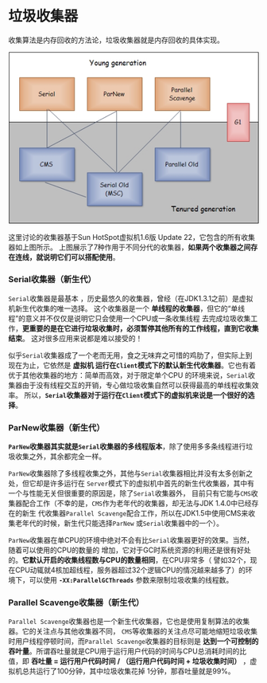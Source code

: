 垃圾收集器
================================================
收集算法是内存回收的方法论，垃圾收集器就是内存回收的具体实现。

![垃圾收集器](img/垃圾收集器.jpg)

这里讨论的收集器基于Sun HotSpot虚拟机1.6版 Update 22，它包含的所有收集器如上图所示。
上图展示了7种作用于不同分代的收集器，**如果两个收集器之间存在连线，就说明它们可以搭配使用**。

### Serial收集器（新生代）
`Serial`收集器是最基本 ，历史最悠久的收集器，曾经（在JDK1.3.1之前）是虚拟机新生代收集的唯一选择。
这个收集器是一个 **单线程的收集器**，但它的“单线程”的意义并不仅仅是说明它只会使用一个CPU或一条收集线程
去完成垃圾收集工作，**更重要的是在它进行垃圾收集时，必须暂停其他所有的工作线程，直到它收集结束**。
这对很多应用来说都是难以接受的！

似乎`Serial`收集器成了一个老而无用，食之无味弃之可惜的鸡肋了，但实际上到现在为止，它依然是 **虚拟机
运行在`Client`模式下的默认新生代收集器**。它也有着优于其他收集器的地方：简单而高效，对于限定单个CPU
的环境来说，`Serial`收集器由于没有线程交互的开销，专心做垃圾收集自然可以获得最高的单线程收集效率。
所以，**`Serial`收集器对于运行在`Client`模式下的虚拟机来说是一个很好的选择**。

### ParNew收集器（新生代）
**`ParNew`收集器其实就是`Serial`收集器的多线程版本**，除了使用多多条线程进行垃圾收集之外，其余都完全一样。

`ParNew`收集器除了多线程收集之外，其他与`Serial`收集器相比并没有太多创新之处，但它却是许多运行在
`Server`模式下的虚拟机中首先的新生代收集器，其中有一个与性能无关但很重要的原因是，除了`Serial`收集器外，
目前只有它能与`CMS`收集器配合工作（不幸的是，`CMS`作为老年代的收集器，却无法与JDK 1.4.0中已经存在的新生
代收集器`Parallel Scavenge`配合工作，所以在JDK1.5中使用CMS来收集老年代的时候，新生代只能选择`ParNew`
或`Serial`收集器中的一个）。

`ParNew`收集器在单CPU的环境中绝对不会有比`Serial`收集器更好的效果。当然，随着可以使用的CPU的数量的
增加，它对于GC时系统资源的利用还是很有好处的。**它默认开启的收集线程数与CPU的数量相同**，在CPU非常多（
譬如32个，现在CPU动辄就4核加超线程，服务器超过32个逻辑CPU的情况越来越多了）的环境下，可以使用
**`-XX:ParallelGCThreads`** 参数来限制垃圾收集的线程数。

### Parallel Scavenge收集器（新生代）
`Parallel Scavenge`收集器也是一个新生代收集器，它也是使用复制算法的收集器。它的关注点与其他收集器不同，
`CMS`等收集器的关注点尽可能地缩短垃圾收集时用户线程停顿时间，而`Parallel Scavenge`收集器的目标则是
**达到一个可控制的吞叶量**。所谓吞吐量就是CPU用于运行用户代码的时间与CPU总消耗时间的比值，即 **吞吐量 =
运行用户代码时间 / （运行用户代码时间 + 垃圾收集时间）** ，虚拟机总共运行了100分钟，其中垃圾收集花掉
1分钟，那吞吐量就是99%。
